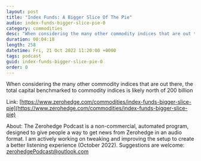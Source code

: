 ```yaml
---
layout: post
title: "Index Funds: A Bigger Slice Of The Pie"
audio: index-funds-bigger-slice-pie-0
category: commodities
desc: "When considering the many other commodity indices that are out there, the total capital benchmarked to commodity indices is likely north of 200 billion"
duration: 00:04:18
length: 258
datetime: Fri, 21 Oct 2022 11:20:00 +0000
tags: podcast
guid: index-funds-bigger-slice-pie-0
order: 0
---
```

When considering the many other commodity indices that are out there, the total capital benchmarked to commodity indices is likely north of 200 billion

Link: [https://www.zerohedge.com/commodities/index-funds-bigger-slice-pie](https://www.zerohedge.com/commodities/index-funds-bigger-slice-pie)

About: The Zerohedge Podcast is a non-commercial, automated program, designed to give people a way to get news from Zerohedge in an audio format.  I am actively working on tweaking and improving the setup to create a better listening experience (October 2022).  Suggestions are welcome: [zerohedgePodcast@outlook.com](mailto:zerohedgePodcast@outlook.com)